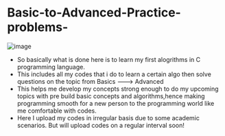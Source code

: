 # Basic-to-Advanced-Practice-problems-
![image](https://user-images.githubusercontent.com/104301590/194715824-4e2796f7-6a38-488d-9acb-3cbb08ca67ca.png)

- So basically what is done here is to learn my first alogrithms in C programming language.
- This includes all my codes that i do to learn a certain algo then solve questions on the topic from Basics ---> Advanced
- This helps me develop my concepts strong enough to do my upcoming topics with pre build basic concepts and algorithms,hence making programming smooth for a new person to the programming world like me comfortable with codes.
- Here I upload my codes in irregular basis due to some academic scenarios. But will upload codes on a regular interval soon!
